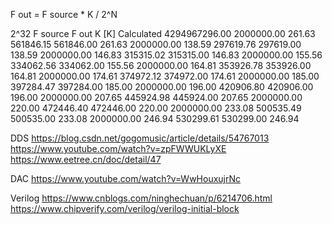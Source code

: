 
F out = F source * K / 2^N

2^32		        F source	F out	K		    \[K\]       Calculated
4294967296.00		2000000.00	261.63	561846.15	561846.00	261.63
		            2000000.00	138.59	297619.76	297619.00	138.59
		            2000000.00	146.83	315315.02	315315.00	146.83
		            2000000.00	155.56	334062.56	334062.00	155.56
		            2000000.00	164.81	353926.78	353926.00	164.81
		            2000000.00	174.61	374972.12	374972.00	174.61
		            2000000.00	185.00	397284.47	397284.00	185.00
		            2000000.00	196.00	420906.80	420906.00	196.00
		            2000000.00	207.65	445924.98	445924.00	207.65
		            2000000.00	220.00	472446.40	472446.00	220.00
		            2000000.00	233.08	500535.49	500535.00	233.08
		            2000000.00	246.94	530299.61	530299.00	246.94

DDS
https://blog.csdn.net/gogomusic/article/details/54767013
https://www.youtube.com/watch?v=zpFWWUKLyXE
https://www.eetree.cn/doc/detail/47

DAC
https://www.youtube.com/watch?v=WwHouxujrNc

Verilog 
https://www.cnblogs.com/ninghechuan/p/6214706.html
https://www.chipverify.com/verilog/verilog-initial-block